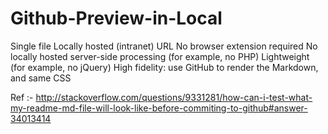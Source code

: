 # Github-Preview-in-Local
Single file
Locally hosted (intranet) URL
No browser extension required
No locally hosted server-side processing (for example, no PHP)
Lightweight (for example, no jQuery)
High fidelity: use GitHub to render the Markdown, and same CSS

Ref :- http://stackoverflow.com/questions/9331281/how-can-i-test-what-my-readme-md-file-will-look-like-before-commiting-to-github#answer-34013414
